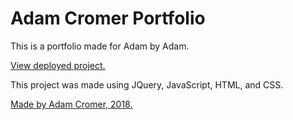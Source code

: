 # Adam Cromer Portfolio

This is a portfolio made for Adam by Adam.

[View deployed project.](https://adamcromer.github.io/Portfolio/)

This project was made using JQuery, JavaScript, HTML, and CSS.


[Made by Adam Cromer, 2018.](http://www.adamcromer.com)